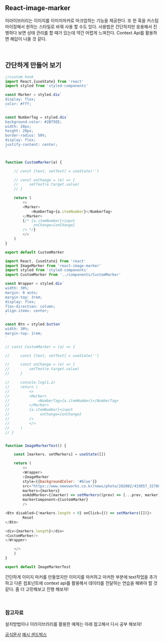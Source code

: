 ## React-image-marker

이라이브러리는 이미지를 이미지마커로 마크업하는 기능을 제공한다. 또 한 훅을 커스텀마이징해서 원하는 스타일로 바꿔 사용 할 수도 있다. 사용법은 간단하지만 응용해서 진행하다 보면 상태 관리를 할 때가 있는데 약간 어렵게 느껴진다. Context Api를 활용하면 해답이 나올 것 같다.

<br />

## 간단하게 만들어 보기

```js
//custom hook
import React,{useState} from 'react'
import styled from 'styled-components'

const Marker = styled.div`
display: flex;
color: #fff;
`

const NumberTag = styled.div`
background-color: #2B75EE;
width: 20px;
height: 20px;
border-radius: 50%;
display: flex;
justify-content: center;
`


function CustomMarker(a) {

    // const [text, setText] = useState('')

    // const onChange = (e) => {
    //     setText(e.target.value)
    // }

    return (
        <>
        <Marker>
            <NumberTag>{a.itemNumber}</NumberTag>
        </Marker>
        {/* {a.itemNumber}<input 
             onChange={onChange}
        /> */}
        </>
    )
}

export default CustomMarker
```

```js
import React, {useState} from 'react'
import ImageMarker from 'react-image-marker'
import styled from 'styled-components'
import CustomMarker from '../components/CustomMarker'

const Wrapper = styled.div`
width: 30%;
margin: 0 auto;
margin-top: 3rem;
display: flex;
flex-direction: column;
align-items: center;
`

const Btn = styled.button`
width: 30%;
margin-top: 1rem;
`

// const CustomMarker = (a) => {

//     const [text, setText] = useState('')

//     const onChange = (e) => {
//         setText(e.target.value)
//     }

//     console.log(1,a)
//     return (
//         <>
//         <Marker>
//             <NumberTag>{a.itemNumber}</NumberTag>
//         </Marker>
//         {a.itemNumber}<input 
//              onChange={onChange}
//         />
//         </>
//     )
// }


function ImageMarkerTest() {

    const [markers, setMarkers] = useState([])

    return (
        <>
        <Wrapper>
        <ImageMarker
        style={{backgroundColor: '#blue'}}
        src="https://www.newsworks.co.kr/news/photo/202002/433057_327801_345.jpg"
        markers={markers}
        onAddMarker={(marker) => setMarkers((prev) => [...prev, marker])}
        markerComponent={CustomMarker}
        />

<Btn disabled={!markers.length > 0} onClick={() => setMarkers([])}>
        Reset
</Btn>

<div>{markers.length}</div>
<CustomMarker/>
</Wrapper>

    </>
    )
}

export default ImageMarkerTest
```

간단하게 이미지 마커를 만들었지만 이미지를 마커하고 마커한 부분에 text작업을 추가하고 다른 컴포넌트에 context api를 활용해서 데이터를 전달하는 연습을 해봐야 할 것 같다. 좀 더 고민해보고 진행 해보자!

<br />

### 참고자료

설치방법이나 이라이브러리를 활용한 예제는 아래 참고해서 다시 공부 해보자!

[공식문서](https://github.com/galexandrade/react-image-marker)
[예시 센드박스](https://codesandbox.io/examples/package/react-image-marker)